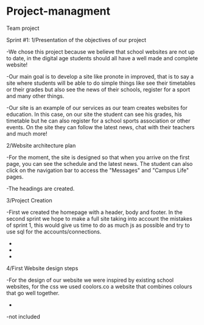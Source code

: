 # Project-managment
Team project

Sprint #1:
1/Presentation of the objectives of our project  

-We chose this project because we believe that school websites are not up to date, in the digital age students should all have a well made and complete website!

-Our main goal is to develop a site like pronote in improved, that is to say a site where students will be able to do simple things like see their timetables or their grades but also see the news of their schools, register for a sport and many other things.

-Our site is an example of our services as our team creates websites for education.
In this case, on our site the student can see his grades, his timetable but he can also register for a school sports association or other events.
On the site they can follow the latest news, chat with their teachers and much more!

2/Website architecture plan

-For the moment, the site is designed so that when you arrive on the first page, you can see the schedule and the latest news.
The student can also click on the navigation bar to access the "Messages" and "Campus Life" pages.

-The headings are created.

3/Project Creation

-First we created the homepage with a header, body and footer.
In the second sprint we hope to make a full site taking into account the mistakes of sprint 1, this would give us time to do as much js as possible and try to use sql for the accounts/connections.

-

-

-

4/First Website design steps

-For the design of our website we were inspired by existing school websites, for the css we used coolors.co a website that combines colours that go well together.

-

-not included
